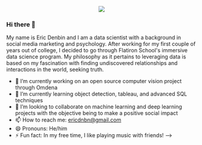 <p align="center">
  <img src="Users/ericdenbin/downloads/github_header.png"/>
</p>

### Hi there 👋

My name is Eric Denbin and I am a data scientist with a background in social media marketing and psychology. After working for my first couple of years out of college, I decided to go through Flatiron School's immersive data science program. My philosophy as it pertains to leveraging data is based on my fascination with finding undiscovered relationships and interactions in the world, seeking truth. 


- 🔭 I’m currently working on an open source computer vision project through Omdena
- 🌱 I’m currently learning object detection, tableau, and advanced SQL techniques
- 👯 I’m looking to collaborate on machine learning and deep learning projects with the objective being to make a positive social impact
- 📫 How to reach me: ericdnbn@gmail.com
- 😄 Pronouns: He/him
- ⚡ Fun fact: In my free time, I like playing music with friends!
-->

<!--
**ericdnbn/ericdnbn** is a ✨ _special_ ✨ repository because its `README.md` (this file) appears on your GitHub profile.

Here are some ideas to get you started:

